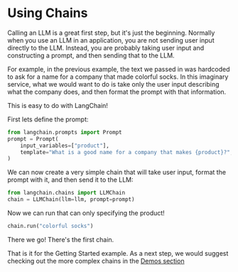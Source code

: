 # Using Chains

Calling an LLM is a great first step, but it's just the beginning.
Normally when you use an LLM in an application, you are not sending user input directly to the LLM.
Instead, you are probably taking user input and constructing a prompt, and then sending that to the LLM.

For example, in the previous example, the text we passed in was hardcoded to ask for a name for a company that made colorful socks.
In this imaginary service, what we would want to do is take only the user input describing what the company does, and then format the prompt with that information.

This is easy to do with LangChain!

First lets define the prompt:

```python
from langchain.prompts import Prompt
prompt = Prompt(
    input_variables=["product"], 
    template="What is a good name for a company that makes {product}?",
)
```

We can now create a very simple chain that will take user input, format the prompt with it, and then send it to the LLM:

```python
from langchain.chains import LLMChain
chain = LLMChain(llm=llm, prompt=prompt)
```

Now we can run that can only specifying the product!

```python
chain.run("colorful socks")
```

There we go! There's the first chain.

That is it for the Getting Started example. 
As a next step, we would suggest checking out the more complex chains in the [Demos section](/docs/examples/demos.rst)
